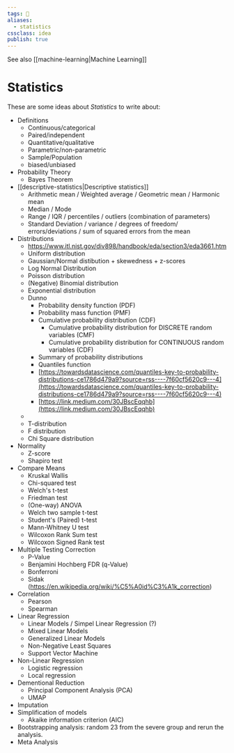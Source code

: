 ```yaml
---
tags: 📒
aliases:
  - statistics
cssclass: idea
publish: true
---
```


See also [[machine-learning|Machine Learning]]

# Statistics
These are some ideas about _Statistics_ to write about:

 - Definitions
   - Continuous/categorical
   - Paired/independent
   - Quantitative/qualitative
   - Parametric/non-parametric
   - Sample/Population
   - biased/unbiased
 - Probability Theory
   - Bayes Theorem
 - [[descriptive-statistics|Descriptive statistics]]
   - Arithmetic mean / Weighted average / Geometric mean / Harmonic mean
   - Median / Mode
   - Range / IQR / percentiles / outliers (combination of parameters)
   - Standard Deviation / variance / degrees of freedom/ errors/deviations / sum of squared errors from the mean
 - Distributions
   - https://www.itl.nist.gov/div898/handbook/eda/section3/eda3661.htm
   - Uniform distribution
   - Gaussian/Normal distibution + skewedness + z-scores
   - Log Normal Distribution
   - Poisson distribution
   - (Negative) Binomial distribution
   - Exponential distribution
   - Dunno
     - Probability density function (PDF)
     - Probability mass function (PMF)
     - Cumulative probability distribution (CDF)
       - Cumulative probability distribution for DISCRETE random variables (CMF)
       - Cumulative probability distribution for CONTINUOUS random variables (CDF)
     - Summary of probability distributions
     - Quantiles function
     - [https://towardsdatascience.com/quantiles-key-to-probability-distributions-ce1786d479a9?source=rss----7f60cf5620c9---4](https://towardsdatascience.com/quantiles-key-to-probability-distributions-ce1786d479a9?source=rss----7f60cf5620c9---4)
     - [https://link.medium.com/30JBscEqqhb](https://link.medium.com/30JBscEqqhb)
   - 
   - T-distribution
   - F distribution
   - Chi Square distribution
 - Normality
   - Z-score
   - Shapiro test
 - Compare Means
   - Kruskal Wallis
   - Chi-squared test
   - Welch's t-test
   - Friedman test
   - (One-way) ANOVA
   - Welch two sample t-test
   - Student's (Paired) t-test
   - Mann-Whitney U test
   - Wilcoxon Rank Sum test
   - Wilcoxon Signed Rank test
 - Multiple Testing Correction
   - P-Value
   - Benjamini Hochberg FDR (q-Value)
   - Bonferroni
   - Sidak (https://en.wikipedia.org/wiki/%C5%A0id%C3%A1k_correction)
 - Correlation
   - Pearson
   - Spearman
 - Linear Regression
   - Linear Models / Simpel Linear Regression (?)
   - Mixed Linear Models
   - Generalized Linear Models
   - Non-Negative Least Squares
   - Support Vector Machine
 - Non-Linear Regression
   - Logistic regression
   - Local regression
 - Dementional Reduction
   - Principal Component Analysis (PCA)
   -  UMAP
 - Imputation 
 - Simplification of models
   - Akaike information criterion (AIC)
 - Bootstrapping analysis: random 23 from the severe group and rerun the analysis.
 - Meta Analysis

 